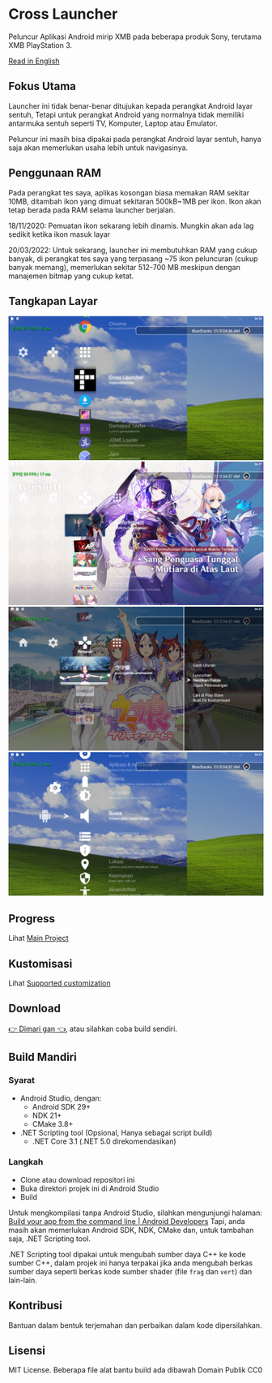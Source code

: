 # Cross Launcher
Peluncur Aplikasi Android mirip XMB pada beberapa produk Sony, terutama XMB PlayStation 3.

[Read in English](README.md)

## Fokus Utama
Launcher ini tidak benar-benar ditujukan kepada perangkat Android layar sentuh, Tetapi untuk perangkat
Android yang normalnya tidak memiliki antarmuka sentuh seperti TV, Komputer, Laptop atau Emulator.

Peluncur ini masih bisa dipakai pada perangkat Android layar sentuh, hanya saja akan memerlukan usaha
lebih untuk navigasinya.

## Penggunaan RAM
Pada perangkat tes saya, aplikas kosongan biasa memakan RAM sekitar 10MB, ditambah ikon yang dimuat sekitaran 
500kB~1MB per ikon. Ikon akan tetap berada pada RAM selama launcher berjalan.

18/11/2020: Pemuatan ikon sekarang lebih dinamis. Mungkin akan ada lag sedikit ketika ikon masuk layar


20/03/2022: Untuk sekarang, launcher ini membutuhkan RAM yang cukup banyak, di perangkat tes saya yang 
terpasang ~75 ikon peluncuran (cukup banyak memang), memerlukan sekitar 512-700 MB meskipun dengan manajemen bitmap yang cukup
ketat.

## Tangkapan Layar
![Daftar Apl](readme_asset/0.png)
![Video dan Backdrop Kustom](readme_asset/1.png)
![Opsi aplikasi](readme_asset/2.png)
![Pengaturan Android](readme_asset/3.png)

## Progress
Lihat [Main Project](https://github.com/EmiyaSyahriel/CrossLauncher/projects/1)

## Kustomisasi
Lihat [Supported customization](https://github.com/EmiyaSyahriel/CrossLauncher/wiki/Customization)

## Download
[👉 Dimari gan 👈](https://github.com/EmiyaSyahriel/CrossLauncher/releases), atau silahkan coba 
build sendiri.

## Build Mandiri
### Syarat
- Android Studio, dengan:
    - Android SDK 29+
    - NDK 21+
    - CMake 3.8+
- .NET Scripting tool (Opsional, Hanya sebagai script build)
    - .NET Core 3.1 (.NET 5.0 direkomendasikan)

### Langkah
- Clone atau download repositori ini
- Buka direktori projek ini di Android Studio
- Build

Untuk mengkompilasi tanpa Android Studio, silahkan mengunjungi halaman:
[Build your app from the command line | Android Developers](https://developer.android.com/studio/build/building-cmdline)
Tapi, anda masih akan memerlukan Android SDK, NDK, CMake dan, untuk tambahan saja, .NET Scripting tool.

.NET Scripting tool dipakai untuk mengubah sumber daya C++ ke kode sumber C++, dalam projek ini hanya
terpakai jika anda mengubah berkas sumber daya seperti berkas kode sumber shader (file `frag` dan `vert`) dan lain-lain.

## Kontribusi
Bantuan dalam bentuk terjemahan dan perbaikan dalam kode dipersilahkan.

## Lisensi
MIT License.
Beberapa file alat bantu build ada dibawah Domain Publik CC0 
